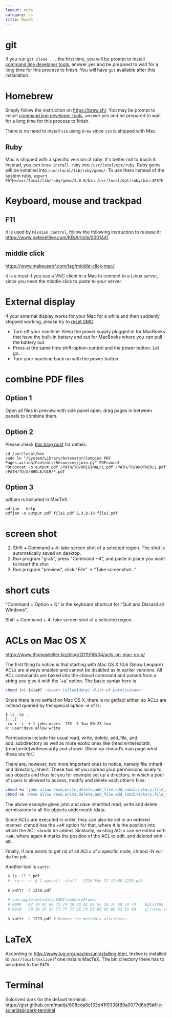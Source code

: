 ```yaml
---
layout: note
category: cs
title: MacOS
---
```


# git

If you run `git clone ...` the first time, you will be prompt to install [command line developer tools](https://osxdaily.com/2014/02/12/install-command-line-tools-mac-os-x/), answer yes and be prepared to wait for a long time for this process to finish. You will have `git` available after this installation.

# Homebrew

Simply follow the instruction on <https://brew.sh/>. You may be prompt to install [command line developer tools](https://osxdaily.com/2014/02/12/install-command-line-tools-mac-os-x/), answer yes and be prepared to wait for a long time for this process to finish.

There is no need to install `vim` using `brew` since `vim` is shipped with Mac.

## Ruby
Mac is shipped with a specific version of ruby. It's better not to touch it. Instead, you can `brew install ruby` into `/usr/local/opt/ruby`. Ruby gems will be installed into `/usr/local/lib/ruby/gems/`. To use them instead of the system ruby, `export PATH=/usr/local/lib/ruby/gems/3.0.0/bin:/usr/local/opt/ruby/bin:$PATH`

# Keyboard, mouse and trackpad
## F11
It is used by `Mission Control`, follow the following instruction to release it:
<https://www.petenetlive.com/KB/Article/0001441>

## middle click

<https://www.makeuseof.com/tag/middle-click-mac/>

It is a must if you use a VNC client in a Mac to connect to a Linux server, since you need the middle click to paste to your server.

# External display

If your external display works for your Mac for a while and then suddenly stopped working, please try to [reset SMC](https://thenextweb.com/lifehacks/2017/06/14/how-when-why-to-reset-the-pram-smc-on-your-mac/):

- Turn off your machine. Keep the power supply plugged in for MacBooks that have the built-in battery and out for MacBooks where you can pull the battery out.
- Press at the same time shift-option-control and the power button. Let go.
- Turn your machine back on with the power button.

# combine PDF files

## Option 1

Open all files in preview with side panel open, drag pages in between panels to combine them.

## Option 2

Please check [this blog post][pdfcon] for details.

~~~
cd /usr/local/bin
sudo ln "/System/Library/Automator/Combine PDF Pages.action/Contents/Resources/join.py" PDFconcat
PDFconcat -o output.pdf /PATH/TO/ORIGINAL/1.pdf /PATH/TO/ANOTHER/2.pdf /PATH/TO/A/WHOLE/DIR/*.pdf
~~~

[pdfcon]: http://gotofritz.net/blog/howto/joining-pdf-files-in-os-x-from-the-command-line/

## Option 3

pdfjam is included in MacTeX. 

~~~
pdfjam --help
pdfjam -o output.pdf file1.pdf 2,3,8-10 file2.pdf
~~~

# screen shot

1. Shift + Command + 4: take screen shot of a selected region. The shot is automatically saved on desktop.
2. Run program "grab", press "Command +4", and paste in place you want to insert the shot
3. Run program "preview", click "File" -> "Take screenshot..."

# short cuts

"Command + Option + Q" is the keyboard shortcut for "Quit and Discard all Windows".

Shift + Command + 4: take screen shot of a selected region.

# ACLs on Mac OS X

<https://www.thomaskeller.biz/blog/2011/06/04/acls-on-mac-os-x/>

The first thing to notice is that starting with Mac OS X 10.6 (Snow Leopard) ACLs are always enabled and cannot be disabled as in earlier versions. All ACL commands are baked into the chmod command and parsed from a string you give it with the ‘+a’ option. The basic syntax here is

~~~sh
chmod (+|-|=)a#? '<user> (allow|deny) <list-of-permissions>'
~~~

Since there is no setfacl on Mac OS X, there is no getfacl either, so ACLs are instead queried by the special option -e of ls:

~~~
$ ls -le .
[...]
-rw-r--r--+ 1 john users  175  5 Jun 00:23 foo
0: user:dave allow write
~~~

Permissions include the usual read, write, delete, add_file, and add_subdirectory as well as more exotic ones like {read,write}extattr, {read,write}writesecurity and chown. (Read up chmod‘s man page what these are for.)

There are, however, two more important ones to notice, namely file_inherit and directory_inherit. These two let you spread your permissions nicely to sub objects and thus let you for example set up a directory, in which a pool of users is allowed to access, modify and delete each other’s files:

~~~sh
chmod +a 'john allow read,write,delete,add_file,add_subdirectory,file_inherit,directory_inherit' /data
chmod +a 'dave allow read,write,delete,add_file,add_subdirectory,file_inherit,directory_inherit' /data
~~~

The above example gives john and dave inherited read, write and delete permissions to all file objects underneath /data.

Since ACLs are executed in order, they can also be set in an ordered manner. chmod has the +a# option for that, where # is the position into which the ACL should be added. Similarily, existing ACLs can be edited with =a#, where again # marks the position of the ACL to edit, and deleted with -a#.

Finally, if one wants to get rid of all ACLs of a specific node, chmod -N <path> will do the job.

Another tool is `xattr`:

~~~sh
 $ ls -lF *.pdf
 # -rw-r--r--@ 1 wgscott  staff   222K Feb 27 17:08 1229.pdf
 
 $ xattr -l 1229.pdf
 
 # com.apple.metadata:kMDItemWhereFroms:
 # 0000   62 70 6C 69 73 74 30 30 A1 01 5F 10 37 68 74 74    bplist00.._.7htt
 # 0010   70 3A 2F 2F 77 77 77 2E 73 63 69 65 6E 63 65 6D    p://www.sciencem
 
 $ xattr -c 1229.pdf # Remove the metadata attributes
~~~

# LaTeX

According to <http://www.tug.org/mactex/uninstalling.html>, texlive is installed to `/usr/local/texlive` if one installs MacTeX. The bin directory there has to be added to the `PATH`.

# Terminal

Solorized dark for the default terminal: <https://gist.github.com/matijs/808eda8c133d41f9338f89a0077d6b95#file-solarized-dark-terminal>
